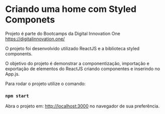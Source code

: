 # Criando uma home com Styled Componets

Projeto é parte do Bootcamps da Digital Innovation One https://digitalinnovation.one/

O projeto foi desenvolvido utilizado ReactJS e a biblioteca styled components.

O objetivo do projeto é demonstrar a componentização, importação e exportação de elementos do ReactJS criando componentes e inserindo no App.js.

Para rodar o projeto utilize o comando:

### `npm start`

Abra o projeto em: [http://localhost:3000](http://localhost:3000) no navegador de sua preferência.


